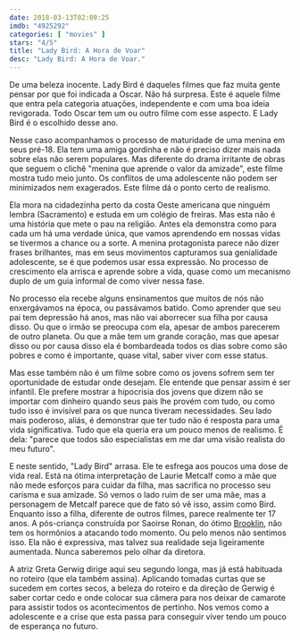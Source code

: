 ```yaml
---
date: 2018-03-13T02:09:25
imdb: "4925292"
categories: [ "movies" ]
stars: "4/5"
title: "Lady Bird: A Hora de Voar"
desc: "Lady Bird: A Hora de Voar."
---
```

De uma beleza inocente. Lady Bird é daqueles filmes que faz muita gente pensar por que foi indicada a Oscar. Não há surpresa. Este é aquele filme que entra pela categoria atuações, independente e com uma boa ideia revigorada. Todo Oscar tem um ou outro filme com esse aspecto. E Lady Bird é o escolhido desse ano.

Nesse caso acompanhamos o processo de maturidade de uma menina em seus pré-18. Ela tem uma amiga gordinha e não é preciso dizer mais nada sobre elas não serem populares. Mas diferente do drama irritante de obras que seguem o clichê "menina que aprende o valor da amizade", este filme mostra tudo meio junto. Os conflitos de uma adolescente não podem ser minimizados nem exagerados. Este filme dá o ponto certo de realismo.

Ela mora na cidadezinha perto da costa Oeste americana que ninguém lembra (Sacramento) e estuda em um colégio de freiras. Mas esta não é uma história que mete o pau na religião. Antes ela demonstra como para cada um há uma verdade única, que vamos aprendendo em nossas vidas se tivermos a chance ou a sorte. A menina protagonista parece não dizer frases brilhantes, mas em seus movimentos capturamos sua genialidade adolescente, se é que podemos usar essa expressão. No processo de crescimento ela arrisca e aprende sobre a vida, quase como um mecanismo duplo de um guia informal de como viver nessa fase.

No processo ela recebe alguns ensinamentos que muitos de nós não enxergávamos na época, ou passávamos batido. Como aprender que seu pai tem depressão há anos, mas não vai aborrecer sua filha por causa disso. Ou que o irmão se preocupa com ela, apesar de ambos parecerem de outro planeta. Ou que a mãe tem um grande coração, mas que apesar disso ou por causa disso ela é bombardeada todos os dias sobre como são pobres e como é importante, quase vital, saber viver com esse status.

Mas esse também não é um filme sobre como os jovens sofrem sem ter oportunidade de estudar onde desejam. Ele entende que pensar assim é ser infantil. Ele prefere mostrar a hipocrisia dos jovens que dizem não se importar com dinheiro quando seus pais lhe provém com tudo, ou como tudo isso é invisível para os que nunca tiveram necessidades. Seu lado mais poderoso, aliás, é demonstrar que ter tudo não é resposta para uma vida significativa. Tudo que ela queria era um pouco menos de realismo. É dela: "parece que todos são especialistas em me dar uma visão realista do meu futuro".

E neste sentido, "Lady Bird" arrasa. Ele te esfrega aos poucos uma dose de vida real. Está na ótima interpretação de Laurie Metcalf como a mãe que não mede esforços para cuidar da filha, mas sacrifica no processo seu carisma e sua amizade. Só vemos o lado ruim de ser uma mãe, mas a personagem de Metcalf parece que de fato só vê isso, assim como Bird. Enquanto isso a filha, diferente de outros filmes, parece realmente ter 17 anos. A pós-criança construída por Saoirse Ronan, do ótimo [Brooklin](/brooklyn), não tem os hormônios a atacando todo momento. Ou pelo menos não sentimos isso. Ela não é expressiva, mas talvez sua realidade seja ligeiramente aumentada. Nunca saberemos pelo olhar da diretora.

A atriz Greta Gerwig dirige aqui seu segundo longa, mas já está habituada no roteiro (que ela também assina). Aplicando tomadas curtas que se sucedem em cortes secos, a beleza do roteiro e da direção de Gerwig é saber cortar cedo e onde colocar sua câmera para nos deixar de camarote para assistir todos os acontecimentos de pertinho. Nos vemos como a adolescente e a crise que esta passa para conseguir viver tendo um pouco de esperança no futuro.
